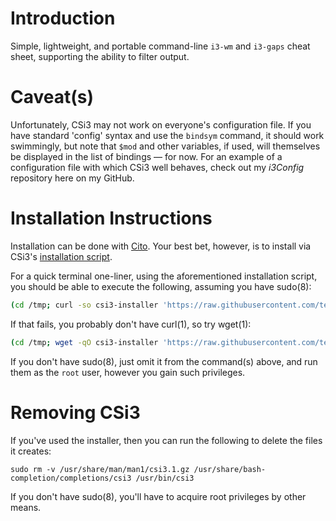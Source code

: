 # Introduction

Simple, lightweight, and portable command-line `i3-wm` and `i3-gaps` cheat sheet, supporting the ability to filter output.

# Caveat(s)

Unfortunately, CSi3 may not work on everyone's configuration file. If you have standard 'config' syntax and use the `bindsym` command, it should work swimmingly, but note that `$mod` and other variables, if used, will themselves be displayed in the list of bindings — for now. For an example of a configuration file with which CSi3 well behaves, check out my _i3Config_ repository here on my GitHub.

# Installation Instructions

Installation can be done with [Cito](https://github.com/terminalforlife/Extra/blob/master/source/cito). Your best bet, however, is to install via CSi3's [installation script](https://github.com/terminalforlife/Extra/blob/master/source/csi3/csi3-installer).

For a quick terminal one-liner, using the aforementioned installation script, you should be able to execute the following, assuming you have sudo(8):

```sh
(cd /tmp; curl -so csi3-installer 'https://raw.githubusercontent.com/terminalforlife/Extra/master/source/csi3/csi3-installer' && sudo \sh csi3-installer; rm csi3-installer)
```

If that fails, you probably don't have curl(1), so try wget(1):

```sh
(cd /tmp; wget -qO csi3-installer 'https://raw.githubusercontent.com/terminalforlife/Extra/master/source/csi3/csi3-installer' && sudo \sh csi3-installer; rm csi3-installer)
```

If you don't have sudo(8), just omit it from the command(s) above, and run them as the `root` user, however you gain such privileges.

# Removing CSi3

If you've used the installer, then you can run the following to delete the files it creates:

```
sudo rm -v /usr/share/man/man1/csi3.1.gz /usr/share/bash-completion/completions/csi3 /usr/bin/csi3
```

If you don't have sudo(8), you'll have to acquire root privileges by other means.
